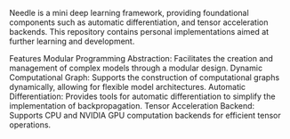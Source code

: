 Needle is a mini deep learning framework, providing foundational components such as automatic differentiation, and tensor acceleration backends. This repository contains personal implementations aimed at further learning and development.

Features Modular Programming Abstraction: Facilitates the creation and management of complex models through a modular design. Dynamic Computational Graph: Supports the construction of computational graphs dynamically, allowing for flexible model architectures. Automatic Differentiation: Provides tools for automatic differentiation to simplify the implementation of backpropagation. Tensor Acceleration Backend: Supports CPU and NVIDIA GPU computation backends for efficient tensor operations.
